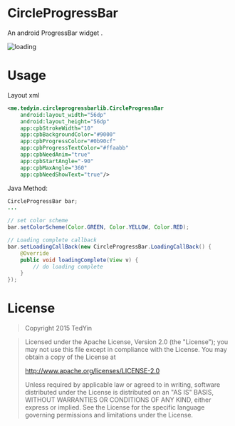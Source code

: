 # CircleProgressBar
An android ProgressBar widget .

![loading](https://tedyin.github.io/images/loading.gif)

# Usage
Layout xml
```xml
<me.tedyin.circleprogressbarlib.CircleProgressBar
	android:layout_width="56dp" 
	android:layout_height="56dp"
    app:cpbStrokeWidth="10"
    app:cpbBackgroundColor="#9000"
    app:cpbProgressColor="#0b90cf"
    app:cpbProgressTextColor="#ffaabb"
    app:cpbNeedAnim="true"
    app:cpbStartAngle="-90"
    app:cpbMaxAngle="360"
    app:cpbNeedShowText="true"/>
```

Java Method:
```java
CircleProgressBar bar;
...

// set color scheme
bar.setColorScheme(Color.GREEN, Color.YELLOW, Color.RED);

// Loading complete callback
bar.setLoadingCallBack(new CircleProgressBar.LoadingCallBack() {
    @Override
    public void loadingComplete(View v) {
        // do loading complete
    }
});
```

# License
> Copyright 2015 TedYin

> Licensed under the Apache License, Version 2.0 (the "License");
> you may not use this file except in compliance with the License.
> You may obtain a copy of the License at
> 
>    http://www.apache.org/licenses/LICENSE-2.0
> 
> Unless required by applicable law or agreed to in writing, software
> distributed under the License is distributed on an "AS IS" BASIS,
> WITHOUT WARRANTIES OR CONDITIONS OF ANY KIND, either express or implied.
> See the License for the specific language governing permissions and
> limitations under the License.